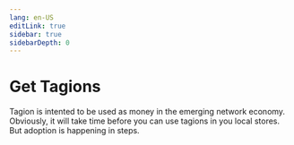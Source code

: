 ```yaml
---
lang: en-US
editLink: true
sidebar: true
sidebarDepth: 0
---
```


# Get Tagions

Tagion is intented to be used as money in the emerging network economy. Obviously, it will take time before you can use tagions in you local stores. But adoption is happening in steps.
